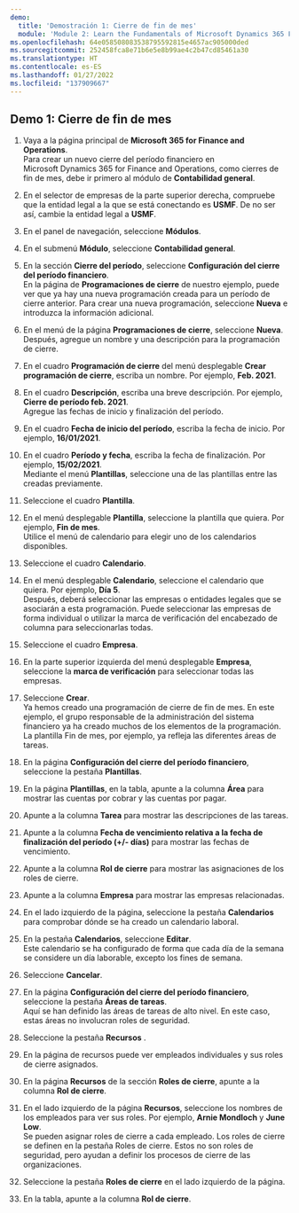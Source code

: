 ```yaml
---
demo:
  title: 'Demostración 1: Cierre de fin de mes'
  module: 'Module 2: Learn the Fundamentals of Microsoft Dynamics 365 Finance'
ms.openlocfilehash: 64e058508083538795592815e4657ac905000ded
ms.sourcegitcommit: 252458fca8e71b6e5e8b99ae4c2b47cd85461a30
ms.translationtype: HT
ms.contentlocale: es-ES
ms.lasthandoff: 01/27/2022
ms.locfileid: "137909667"
---
```

## <a name="demo-1---month-end-close"></a>Demo 1: Cierre de fin de mes

1. Vaya a la página principal de **Microsoft 365 for Finance and Operations**.  
    Para crear un nuevo cierre del período financiero en Microsoft Dynamics 365 for Finance and Operations, como cierres de fin de mes, debe ir primero al módulo de **Contabilidad general**.

1. En el selector de empresas de la parte superior derecha, compruebe que la entidad legal a la que se está conectando es **USMF**. De no ser así, cambie la entidad legal a **USMF**.

1. En el panel de navegación, seleccione **Módulos**.

1. En el submenú **Módulo**, seleccione **Contabilidad general**.

1. En la sección **Cierre del período**, seleccione **Configuración del cierre del período financiero**.  
    En la página de **Programaciones de cierre** de nuestro ejemplo, puede ver que ya hay una nueva programación creada para un período de cierre anterior. Para crear una nueva programación, seleccione **Nueva** e introduzca la información adicional.

1. En el menú de la página **Programaciones de cierre**, seleccione **Nueva**.  
    Después, agregue un nombre y una descripción para la programación de cierre.

1. En el cuadro **Programación de cierre** del menú desplegable **Crear programación de cierre**, escriba un nombre. Por ejemplo, **Feb. 2021**.

1. En el cuadro **Descripción**, escriba una breve descripción. Por ejemplo, **Cierre de período feb. 2021**.  
    Agregue las fechas de inicio y finalización del período.

1. En el cuadro **Fecha de inicio del período**, escriba la fecha de inicio. Por ejemplo, **16/01/2021**.

1. En el cuadro **Período y fecha**, escriba la fecha de finalización. Por ejemplo, **15/02/2021**.  
    Mediante el menú **Plantillas**, seleccione una de las plantillas entre las creadas previamente.

1. Seleccione el cuadro **Plantilla**.

1. En el menú desplegable **Plantilla**, seleccione la plantilla que quiera. Por ejemplo, **Fin de mes**.  
    Utilice el menú de calendario para elegir uno de los calendarios disponibles.

1. Seleccione el cuadro **Calendario**.

1. En el menú desplegable **Calendario**, seleccione el calendario que quiera. Por ejemplo, **Día 5**.  
Después, deberá seleccionar las empresas o entidades legales que se asociarán a esta programación. Puede seleccionar las empresas de forma individual o utilizar la marca de verificación del encabezado de columna para seleccionarlas todas.

1. Seleccione el cuadro **Empresa**.

1. En la parte superior izquierda del menú desplegable **Empresa**, seleccione la **marca de verificación** para seleccionar todas las empresas.

1. Seleccione **Crear**.  
    Ya hemos creado una programación de cierre de fin de mes. En este ejemplo, el grupo responsable de la administración del sistema financiero ya ha creado muchos de los elementos de la programación. La plantilla Fin de mes, por ejemplo, ya refleja las diferentes áreas de tareas.

1. En la página **Configuración del cierre del período financiero**, seleccione la pestaña **Plantillas**.

1. En la página **Plantillas**, en la tabla, apunte a la columna **Área** para mostrar las cuentas por cobrar y las cuentas por pagar.

1. Apunte a la columna **Tarea** para mostrar las descripciones de las tareas.

1. Apunte a la columna **Fecha de vencimiento relativa a la fecha de finalización del período (+/- días)** para mostrar las fechas de vencimiento.

1. Apunte a la columna **Rol de cierre** para mostrar las asignaciones de los roles de cierre.

1. Apunte a la columna **Empresa** para mostrar las empresas relacionadas.

1. En el lado izquierdo de la página, seleccione la pestaña **Calendarios** para comprobar dónde se ha creado un calendario laboral.

1. En la pestaña **Calendarios**, seleccione **Editar**.  
    Este calendario se ha configurado de forma que cada día de la semana se considere un día laborable, excepto los fines de semana.

1. Seleccione **Cancelar**.

1. En la página **Configuración del cierre del período financiero**, seleccione la pestaña **Áreas de tareas**.  
    Aquí se han definido las áreas de tareas de alto nivel. En este caso, estas áreas no involucran roles de seguridad.

1. Seleccione la pestaña **Recursos** .

1. En la página de recursos puede ver empleados individuales y sus roles de cierre asignados.

1. En la página **Recursos** de la sección **Roles de cierre**, apunte a la columna **Rol de cierre**.

1. En el lado izquierdo de la página **Recursos**, seleccione los nombres de los empleados para ver sus roles. Por ejemplo, **Arnie Mondloch** y **June Low**.  
    Se pueden asignar roles de cierre a cada empleado. Los roles de cierre se definen en la pestaña Roles de cierre. Estos no son roles de seguridad, pero ayudan a definir los procesos de cierre de las organizaciones.

1. Seleccione la pestaña **Roles de cierre** en el lado izquierdo de la página.

1. En la tabla, apunte a la columna **Rol de cierre**.
